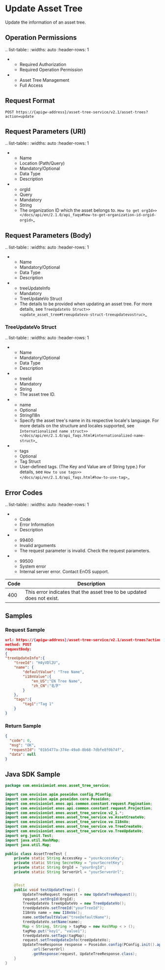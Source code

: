 # Update Asset Tree

Update the information of an asset tree.

## Operation Permissions

.. list-table::
   :widths: auto
   :header-rows: 1

   * - Required Authorization
     - Required Operation Permission
   * - Asset Tree Management
     - Full Access

## Request Format

```
POST https://{apigw-address}/asset-tree-service/v2.1/asset-trees?action=update
```

## Request Parameters (URI)

.. list-table::
   :widths: auto
   :header-rows: 1

   * - Name
     - Location (Path/Query)
     - Mandatory/Optional
     - Data Type
     - Description
   * - orgId
     - Query
     - Mandatory
     - String
     - The organization ID which the asset belongs to. `How to get orgId>> </docs/api/en/2.1.0/api_faqs#how-to-get-organization-id-orgid-orgid>`_



## Request Parameters (Body)

.. list-table::
   :widths: auto
   :header-rows: 1

   * - Name
     - Mandatory/Optional
     - Data Type
     - Description
   * - treeUpdateInfo
     - Mandatory
     - TreeUpdateVo Struct
     - The details to be provided when updating an asset tree. For more details, see `TreeUpdateVo Struct>> <update_asset_tree#treeupdatevo-struct-treeupdatevostruc>`_




### TreeUpdateVo Struct <treeupdatevostruc>

.. list-table::
   :widths: auto
   :header-rows: 1

   * - Name
     - Mandatory/Optional
     - Data Type
     - Description
   * - treeId
     - Mandatory
     - String
     - The asset tree ID.
   * - name
     - Optional
     - StringI18n
     - Specify the asset tree's name in its respective locale's language. For more details on the structure and locales supported, see `Internationalized name struct>> </docs/api/en/2.1.0/api_faqs.html#internationalized-name-struct>`_
   * - tags
     - Optional
     - Tag Struct
     - User-defined tags. (The Key and Value are of String type.) For details, see `How to use tags>> </docs/api/en/2.1.0/api_faqs.html#how-to-use-tag>`_




## Error Codes

.. list-table::
   :widths: auto
   :header-rows: 1

   * - Code
     - Error Information
     - Description
   * - 99400
     - Invalid arguments
     - The request parameter is invalid. Check the request parameters.
   * - 99500
     - System error
     - Internal server error. Contact EnOS support.

| Code | Description    |
|-----------|-----------------------------|
| 400| This error indicates that the asset tree to be updated does not exist. |

## Samples

### Request Sample

```json
url: https://{apigw-address}/asset-tree-service/v2.1/asset-trees?action=update&orgId=yourOrgId
method: POST 
requestBody: 
{
"treeUpdateInfo":{
    "treeId": "H4yVDl2U",
    "name": {
        "defaultValue": "Tree Name",
        "i18nValue":{
            "en_US":"EN Tree Name",
            "zh_CN":"名字"
        }
    },
    "tags":{
        "tag1":"Tag 1"
    }
}
```

### Return Sample

```json
{
  "code": 0,
  "msg": "OK",
  "requestId": "01b5477a-374e-49a0-8b68-7dbfe8f0b74f",
  "data": null
}
```

## Java SDK Sample

```java
package com.envisioniot.enos.asset_tree_service;

import com.envision.apim.poseidon.config.PConfig;
import com.envision.apim.poseidon.core.Poseidon;
import com.envisioniot.enos.api.common.constant.request.Pagination;
import com.envisioniot.enos.api.common.constant.request.Projection;
import com.envisioniot.enos.asset_tree_service.v2_1.*;
import com.envisioniot.enos.asset_tree_service.vo.AssetCreateVo;
import com.envisioniot.enos.asset_tree_service.vo.I18nVo;
import com.envisioniot.enos.asset_tree_service.vo.TreeCreateVo;
import com.envisioniot.enos.asset_tree_service.vo.TreeUpdateVo;
import org.junit.Test;
import java.util.HashMap;
import java.util.Map;

public class AssetTreeTest {
    private static String AccessKey = "yourAccessKey";
    private static String SecretKey = "yourSecretKey";
    private static String OrgId = "yourOrgId";
    private static String ServerUrl = "yourServerUrl";


    @Test
    public void testUpdateTree() {
        UpdateTreeRequest request = new UpdateTreeRequest();
        request.setOrgId(OrgId);
        TreeUpdateVo treeUpdateVo = new TreeUpdateVo();
        treeUpdateVo.setTreeId("yourTreeId");
        I18nVo name = new I18nVo();
        name.setDefaultValue("treeDefaultName");
        treeUpdateVo.setName(name);
        Map < String, String > tagMap = new HashMap < > ();
        tagMap.put("key1", "value1");
        treeUpdateVo.setTags(tagMap);
        request.setTreeUpdateInfo(treeUpdateVo);
        UpdateTreeResponse response = Poseidon.config(PConfig.init().appKey(AccessKey).appSecret(SecretKey).debug())
            .url(ServerUrl)
            .getResponse(request, UpdateTreeResponse.class);
    }
}
```